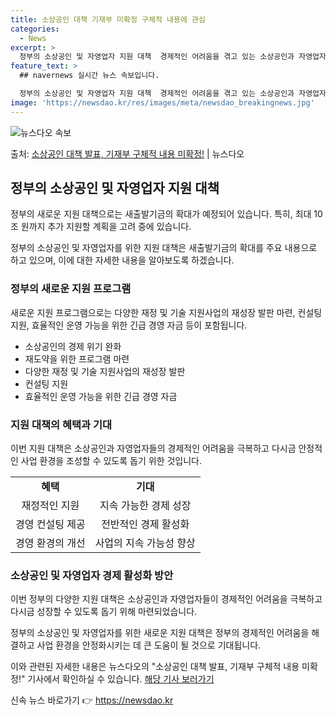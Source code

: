```yaml
---
title: 소상공인 대책 기재부 미확정 구체적 내용에 관심
categories:
  - News
excerpt: >
  정부의 소상공인 및 자영업자 지원 대책  경제적인 어려움을 겪고 있는 소상공인과 자영업자들을 위해 정부가 새…
feature_text: >
  ## navernews 실시간 뉴스 속보입니다.

  정부의 소상공인 및 자영업자 지원 대책  경제적인 어려움을 겪고 있는 소상공인과 자영업자들을 위해 정부가 새…
image: 'https://newsdao.kr/res/images/meta/newsdao_breakingnews.jpg'
---
```


![뉴스다오 속보](https://newsdao.kr/res/images/meta/newsdao_breakingnews.jpg)

<p>출처: <a href="https://newsdao.kr/4513" rel="dofollow">소상공인 대책 발표, 기재부 구체적 내용 미확정!</a> | 뉴스다오</p>

<h2 data-ke-size="size26">정부의 소상공인 및 자영업자 지원 대책</h2>
정부의 새로운 지원 대책으로는 새출발기금의 확대가 예정되어 있습니다. 특히, 최대 10조 원까지 추가 지원할 계획을 고려 중에 있습니다.

<p data-ke-size="size16">정부의 소상공인 및 자영업자를 위한 지원 대책은 새출발기금의 확대를 주요 내용으로 하고 있으며, 이에 대한 자세한 내용을 알아보도록 하겠습니다.</p>

<h3>정부의 새로운 지원 프로그램</h3>
새로운 지원 프로그램으로는 다양한 재정 및 기술 지원사업의 재성장 발판 마련, 컨설팅 지원, 효율적인 운영 가능을 위한 긴급 경영 자금 등이 포함됩니다.

<ul>
  <li>소상공인의 경제 위기 완화</li>
  <li>재도약을 위한 프로그램 마련</li>
  <li>다양한 재정 및 기술 지원사업의 재성장 발판</li>
  <li>컨설팅 지원</li>
  <li>효율적인 운영 가능을 위한 긴급 경영 자금</li>
</ul>

<h3>지원 대책의 혜택과 기대</h3>
이번 지원 대책은 소상공인과 자영업자들의 경제적인 어려움을 극복하고 다시금 안정적인 사업 환경을 조성할 수 있도록 돕기 위한 것입니다.

<table>
  <tr>
    <td style="text-align: center; height: 17px;"><b>혜택</b></td>
    <td style="text-align: center; height: 17px;"><b>기대</b></td>
  </tr>
  <tr>
    <td style="text-align: center; height: 17px;">재정적인 지원</td>
    <td style="text-align: center; height: 17px;">지속 가능한 경제 성장</td>
  </tr>
  <tr>
    <td style="text-align: center; height: 17px;">경영 컨설팅 제공</td>
    <td style="text-align: center; height: 17px;">전반적인 경제 활성화</td>
  </tr>
  <tr>
    <td style="text-align: center; height: 17px;">경영 환경의 개선</td>
    <td style="text-align: center; height: 17px;">사업의 지속 가능성 향상</td>
  </tr>
</table>

<h3>소상공인 및 자영업자 경제 활성화 방안</h3>
이번 정부의 다양한 지원 대책은 소상공인과 자영업자들이 경제적인 어려움을 극복하고 다시금 성장할 수 있도록 돕기 위해 마련되었습니다.

<p data-ke-size="size16">정부의 소상공인 및 자영업자를 위한 새로운 지원 대책은 정부의 경제적인 어려움을 해결하고 사업 환경을 안정화시키는 데 큰 도움이 될 것으로 기대됩니다.</p>

이와 관련된 자세한 내용은 뉴스다오의 "소상공인 대책 발표, 기재부 구체적 내용 미확정!" 기사에서 확인하실 수 있습니다. [해당 기사 보러가기](https://newsdao.kr/4513) 

신속 뉴스 바로가기 👉 <a href="https://newsdao.kr" rel="dofollow">https://newsdao.kr</a>


